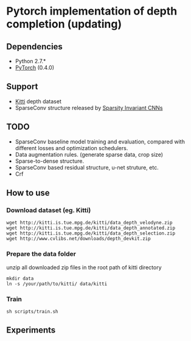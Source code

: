 # Pytorch implementation of depth completion (updating)

## Dependencies
- Python 2.7.*
- [PyTorch](http://pytorch.org/) (0.4.0)

## Support
- [Kitti](http://www.cvlibs.net/datasets/kitti/index.php) depth dataset
- SparseConv structure released by [Sparsity Invariant CNNs](http://arxiv.org/abs/1708.06500)

## TODO
- SparseConv baseline model training and evaluation, compared with different losses and optimization schedulers.
- Data augmentation rules. (generate sparse data, crop size)
- Sparse-to-dense structure.
- SparseConv based residual structure, u-net struture, etc.
- Crf

## How to use

### Download dataset (eg. Kitti)
```
wget http://kitti.is.tue.mpg.de/kitti/data_depth_velodyne.zip
wget http://kitti.is.tue.mpg.de/kitti/data_depth_annotated.zip
wget http://kitti.is.tue.mpg.de/kitti/data_depth_selection.zip
wget http://www.cvlibs.net/downloads/depth_devkit.zip
```
### Prepare the data folder
unzip all downloaded zip files in the root path of kitti directory
```
mkdir data
ln -s /your/path/to/kitti/ data/kitti
```
### Train
```
sh scripts/train.sh
```

## Experiments

